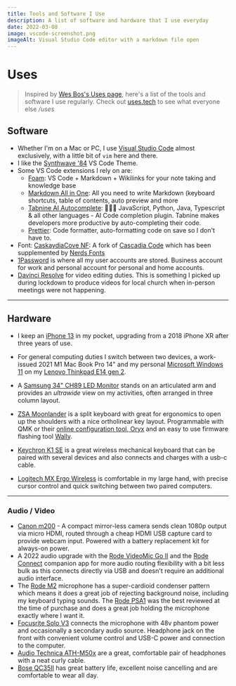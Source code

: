 ```yaml
---
title: Tools and Software I Use
description: A list of software and hardware that I use everyday
date: 2022-03-08
image: vscode-screenshot.png
imageAlt: Visual Studio Code editor with a markdown file open
---
```


# Uses

> Inspired by [Wes Bos's Uses page](https://wesbos.com/uses), here's a list of the tools and software I use regularly. Check out [uses.tech](https://uses.tech/) to see what everyone else */uses*

## Software

- Whether I'm on a Mac or PC, I use [Visual Studio Code](https://code.visualstudio.com/) almost exclusively, with a little bit of `vim` here and there.
- I like the [Synthwave '84](https://marketplace.visualstudio.com/items?itemName=RobbOwen.synthwave-vscode) VS Code Theme.
- Some VS Code extensions I rely on are:
  - [Foam](https://marketplace.visualstudio.com/items?itemName=foam.foam-vscode): VS Code + Markdown + Wikilinks for your note taking and knowledge base
  - [Markdown All in One](https://marketplace.visualstudio.com/items?itemName=yzhang.markdown-all-in-one): All you need to write Markdown (keyboard shortcuts, table of contents, auto preview and more
  - [Tabnine AI Autocomplete](https://marketplace.visualstudio.com/items?itemName=TabNine.tabnine-vscode): 👩‍💻🤖 JavaScript, Python, Java, Typescript & all other languages - AI Code completion plugin. Tabnine makes developers more productive by auto-completing their code.
  - [Prettier](https://marketplace.visualstudio.com/items?itemName=esbenp.prettier-vscode): Code formatter, auto-formatting code on save so I don't have to.
- Font: [CaskaydiaCove NF](https://github.com/eliheuer/caskaydia-cove): A fork of [Cascadia Code](https://github.com/microsoft/cascadia-code) which has been supplemented by [Nerds Fonts](https://github.com/ryanoasis/nerd-fonts)
- [1Password](https://1password.com/) is where all my user accounts are stored. Business account for work and personal account for personal and home accounts.
- [Davinci Resolve](https://www.blackmagicdesign.com/products/davinciresolve/) for video editing duties. This is something I picked up during lockdown to produce videos for local church when in-person meetings were not happening.

---

## Hardware

- I keep an [iPhone 13](https://www.apple.com/au/iphone-13/) in my pocket, upgrading from a 2018 iPhone XR after three years of use.

- For general computing duties I switch between two devices, a work-issued 2021 M1 Mac Book Pro 14" and my personal [Microsoft Windows 11](https://www.microsoft.com/en-au/windows/windows-11) on my [Lenovo Thinkpad E14 gen 2](https://www.lenovo.com/au/en/laptops/thinkpad/thinkpad-e-series/E14-G2/p/22TPE14E4N2).

- A [Samsung 34" CH89 LED Monitor](https://www.samsung.com/au/business/monitors/curved/c34h89-lc34h892wgexxy/) stands on an articulated arm and provides an _ultrawide_ view on my activities, often arranged in three column layout.
- [ZSA Moonlander](https://www.zsa.io/moonlander/) is a split keyboard with great for ergonomics to open up the shoulders with a nice ortholinear key layout. Programmable with QMK or their [online configuration tool, Oryx](https://configure.zsa.io/) and an easy to use firmware flashing tool [Wally](https://www.zsa.io/wally/).
- [Keychron K1 SE](https://www.keychron.com/products/keychron-k1-se-wireless-mechanical-keyboard) is a great wireless mechanical keyboard that can be paired with several devices and also connects and charges with a usb-c cable.
- [Logitech MX Ergo Wireless](https://www.logitech.com/en-au/products/mice/mx-ergo-wireless-trackball-mouse.910-005180.html) is comfortable in my large hand, with precise cursor control and quick switching between two paired computers.

---

### Audio / Video

- [Canon m200](https://www.canon.com.au/cameras/eos-m200) - A compact mirror-less camera sends clean 1080p output via micro HDMI, routed through a cheap HDMI USB capture card to provide webcam input. Powered with a battery replacement kit for always-on power.
- A 2022 audio upgrade with the [Rode VideoMic Go II](https://rode.com/en/microphones/on-camera/videomic-go-ii) and the [Rode Connect](https://rode.com/en/software/rodeconnect) companion app for more audio routing flexibility with a bit less bulk as this connects directly via USB and doesn't require an additional audio interface.
- The [Rode M2](https://www.rode.com/microphones/m2) microphone has a super-cardioid condenser pattern which means it does a great job of rejecting background noise, including my keyboard typing sounds. The [Rode PSA1](https://www.rode.com/accessories/stands/psa1) was the best reviewed at the time of purchase and does a great job holding the microphone exactly where I want it.
- [Focusrite Solo V3](https://focusrite.com/en/audio-interface/scarlett/scarlett-solo) connects the microphone with 48v phantom power and occasionally a secondary audio source. Headphone jack on the front with convenient volume control and USB-C power and connection to the computer.
- [Audio Technica ATH-M50x](https://audio-technica.com.au/products/ath-m50x/) are a great, comfortable pair of headphones with a neat curly cable.
- [Bose QC35II](https://www.bose.com.au/en_au/products/headphones/over_ear_headphones/quietcomfort-35-wireless-ii.html) has great battery life, excellent noise cancelling and are comfortable to wear all day.